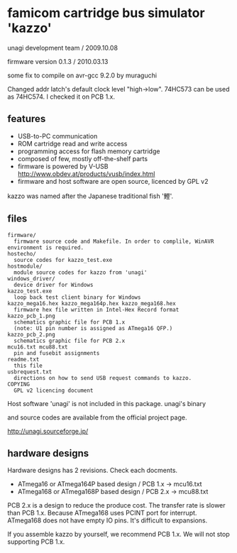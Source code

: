 # famicom cartridge bus simulator 'kazzo'

unagi development team / 2009.10.08

firmware version 0.1.3 / 2010.03.13

some fix to compile on avr-gcc 9.2.0 by muraguchi

Changed addr latch's default clock level "high->low". 74HC573 can be used as 74HC574. I checked it on PCB 1.x.

## features

- USB-to-PC communication
- ROM cartridge read and write access
- programming access for flash memory cartridge
- composed of few, mostly off-the-shelf parts
- firmware is powered by V-USB
  http://www.obdev.at/products/vusb/index.html
- firmware and host software are open source, licenced by GPL v2

kazzo was named after the Japanese traditional fish '鰹'.

## files

```
firmware/
  firmware source code and Makefile. In order to complile, WinAVR environment is required.
hostecho/
  source codes for kazzo_test.exe
hostmodule/
  module source codes for kazzo from 'unagi'
windows_driver/
  device driver for Windows
kazzo_test.exe
  loop back test client binary for Windows
kazzo_mega16.hex kazzo_mega164p.hex kazzo_mega168.hex
  firmware hex file written in Intel-Hex Record format
kazzo_pcb_1.png
  schematics graphic file for PCB 1.x
  (note: U1 pin number is assigned as ATmega16 QFP.)
kazzo_pcb_2.png
  schematics graphic file for PCB 2.x
mcu16.txt mcu88.txt
  pin and fusebit assignments
readme.txt
  this file
usbrequest.txt
  directions on how to send USB request commands to kazzo.
COPYING
  GPL v2 licencing document
```

Host software 'unagi' is not included in this package. unagi's binary 

and source codes are available from the official project page.

http://unagi.sourceforge.jp/

## hardware designs

Hardware designs has 2 revisions. Check each docments.

* ATmega16 or ATmega164P based design / PCB 1.x -> mcu16.txt
* ATmega168 or ATmega168P based design / PCB 2.x -> mcu88.txt

PCB 2.x is a design to reduce the produce cost. The transfer rate is slower than PCB 1.x. Because ATmega168 uses PCINT port for interrupt. ATmega168 does not have empty IO pins. It's difficult to expansions.

If you assemble kazzo by yourself, we recommend PCB 1.x. We will not stop supporting PCB 1.x.
